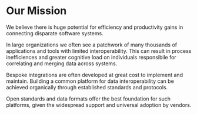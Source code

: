 # Our Mission

We believe there is huge potential for efficiency and productivity gains in connecting disparate software systems.

In large organizations we often see a patchwork of many thousands of applications and tools with limited interoperability.
This can result in process inefficiences and greater cognitive load on individuals responsibile for correlating
and merging data across systems.

Bespoke integrations are often developed at great cost to implement and maintain. Building a common platform for data
interoperability can be achieved organically through established standards and protocols.

Open standards and data formats offer the best foundation for such platforms, given the widespread support and
universal adoption by vendors.

